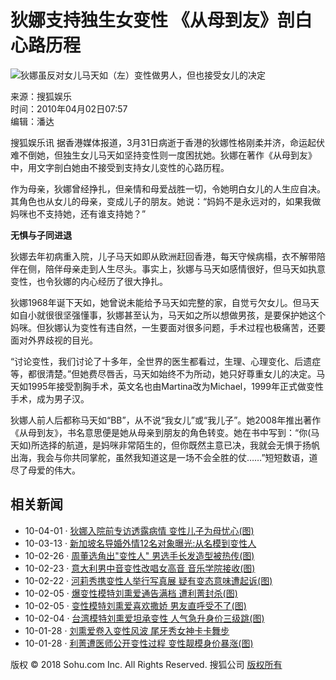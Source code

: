 # 狄娜支持独生女变性 《从母到友》剖白心路历程

![狄娜虽反对女儿马天如（左）变性做男人，但也接受女儿的决定](https://photocdn.sohu.com/20100402/Img271275240.jpg)

来源：搜狐娱乐  
时间：2010年04月02日07:57  
编辑：潘达  

搜狐娱乐讯 据香港媒体报道，3月31日病逝于香港的狄娜性格刚柔并济，命运起伏难不倒她，但独生女儿马天如坚持变性则一度困扰她。狄娜在著作《从母到友》中，用文字剖白她由不接受到支持女儿变性的心路历程。

作为母亲，狄娜曾经挣扎，但亲情和母爱战胜一切，令她明白女儿的人生应自决。其角色也从女儿的母亲，变成儿子的朋友。她说：“妈妈不是永远对的，如果我做妈咪也不支持她，还有谁支持她？”

**无惧与子同进退**

狄娜去年初病重入院，儿子马天如即从欧洲赶回香港，每天守候病榻，衣不解带陪伴在侧，陪伴母亲走到人生尽头。事实上，狄娜与马天如感情很好，但马天如执意变性，也令狄娜的内心经历了很大挣扎。

狄娜1968年诞下天如，她曾说未能给予马天如完整的家，自觉亏欠女儿。但马天如自小就很很坚强懂事，狄娜甚至认为，马天如之所以想做男孩，是要保护她这个妈咪。但狄娜认为变性有违自然，一生要面对很多问题，手术过程也极痛苦，还要面对外界歧视的目光。

“讨论变性，我们讨论了十多年，全世界的医生都看过，生理、心理变化、后遗症等，都很清楚。”但她费尽唇舌，马天如始终不为所动，她只好尊重女儿的决定。马天如1995年接受割胸手术，英文名也由Martina改为Michael，1999年正式做变性手术，成为男子汉。

狄娜人前人后都称马天如“BB”，从不说“我女儿”或“我儿子”。她2008年推出著作《从母到友》，书名意思便是她从母亲到朋友的角色转变。她在书中写到：“你(马天如)所选择的航道，是妈咪非常陌生的，但你既然主意已决，我就会无惧于扬帆出海，我会与你共同掌舵，虽然我知道这是一场不会全胜的仗……”短短数语，道尽了母爱的伟大。

## 相关新闻

- 10-04-01 · [狄娜入院前专访透露病情 变性儿子为母忧心(图)](https://yule.sohu.com/20100401/n271252433.shtml)
- 10-03-13 · [新加坡名导婚外情12名对象曝光:从名模到变性人](https://yule.sohu.com/20100313/n270806806.shtml)
- 10-02-26 · [周董选角出"变性人" 男选手长发造型被热传(图)](https://music.yule.sohu.com/20100226/n270449627.shtml)
- 10-02-23 · [意大利男中音变性改唱女高音 音乐学院接收(图)](https://music.yule.sohu.com/20100223/n270377637.shtml)
- 10-02-22 · [河莉秀携变性人举行写真展 疑有变态意味遭起诉(图)](https://yule.sohu.com/20100222/n270358595.shtml)
- 10-02-05 · [爆变性模特刘熏爱通告满档 遭利菁封杀(图)](https://yule.sohu.com/20100205/n270073102.shtml)
- 10-02-05 · [变性模特刘熏爱喜欢撒娇 男友直呼受不了(图)](https://yule.sohu.com/20100205/n270071081.shtml)
- 10-02-04 · [台湾模特刘熏爱坦承变性 人气急升身价三级跳(图)](https://yule.sohu.com/20100204/n270045238.shtml)
- 10-01-28 · [刘熏爱卷入变性风波 尾牙秀女神卡卡舞步](https://yule.sohu.com/20100128/n269892547.shtml)
- 10-01-28 · [利菁遭医师公开变性过程 变性靓模身价暴涨(图)](https://yule.sohu.com/20100128/n269883990.shtml)

版权 © 2018 Sohu.com Inc. All Rights Reserved. 搜狐公司 [版权所有](https://corp.sohu.com/s2007/copyright/) 